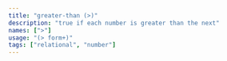 ```yaml
---
title: "greater-than (>)"
description: "true if each number is greater than the next"
names: [">"]
usage: "(> form+)"
tags: ["relational", "number"]
---
```

